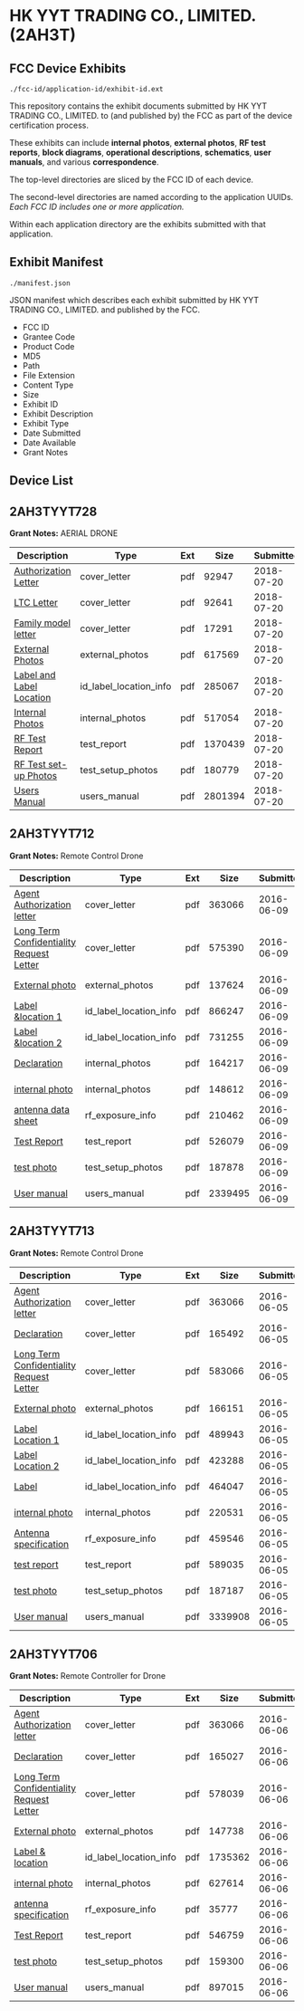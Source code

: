 # HK YYT TRADING CO., LIMITED. (2AH3T)
## FCC Device Exhibits

```
./fcc-id/application-id/exhibit-id.ext
```

This repository contains the exhibit documents submitted by HK YYT TRADING CO., LIMITED. to (and published by) the FCC as part of the device certification process.

These exhibits can include **internal photos**, **external photos**, **RF test reports**, **block diagrams**, **operational descriptions**, **schematics**, **user manuals**, and various **correspondence**.

The top-level directories are sliced by the FCC ID of each device.

The second-level directories are named according to the application UUIDs. *Each FCC ID includes one or more application.*

Within each application directory are the exhibits submitted with that application. 

## Exhibit Manifest

```
./manifest.json
```

JSON manifest which describes each exhibit submitted by HK YYT TRADING CO., LIMITED. and published by the FCC.

- FCC ID
- Grantee Code
- Product Code
- MD5
- Path
- File Extension
- Content Type
- Size
- Exhibit ID
- Exhibit Description
- Exhibit Type
- Date Submitted
- Date Available
- Grant Notes

## Device List
## 2AH3TYYT728
**Grant Notes:** AERIAL DRONE

| Description | Type | Ext | Size | Submitted | Available |
| ----------- | ---- | --- | ---- | --------- | --------- |
| [Authorization Letter](2AH3TYYT728/578ab0ea7edc629439e8e16058cde5e0/3931411.pdf) | cover_letter | pdf | 92947 | 2018-07-20 | 2018-07-20 |
| [LTC Letter](2AH3TYYT728/578ab0ea7edc629439e8e16058cde5e0/3931412.pdf) | cover_letter | pdf | 92641 | 2018-07-20 | 2018-07-20 |
| [Family model letter](2AH3TYYT728/578ab0ea7edc629439e8e16058cde5e0/3931413.pdf) | cover_letter | pdf | 17291 | 2018-07-20 | 2018-07-20 |
| [External Photos](2AH3TYYT728/578ab0ea7edc629439e8e16058cde5e0/3931414.pdf) | external_photos | pdf | 617569 | 2018-07-20 | 2018-07-20 |
| [Label and Label Location](2AH3TYYT728/578ab0ea7edc629439e8e16058cde5e0/3931415.pdf) | id_label_location_info | pdf | 285067 | 2018-07-20 | 2018-07-20 |
| [Internal Photos](2AH3TYYT728/578ab0ea7edc629439e8e16058cde5e0/3931416.pdf) | internal_photos | pdf | 517054 | 2018-07-20 | 2018-07-20 |
| [RF Test Report](2AH3TYYT728/578ab0ea7edc629439e8e16058cde5e0/3931419.pdf) | test_report | pdf | 1370439 | 2018-07-20 | 2018-07-20 |
| [RF Test set-up Photos](2AH3TYYT728/578ab0ea7edc629439e8e16058cde5e0/3931420.pdf) | test_setup_photos | pdf | 180779 | 2018-07-20 | 2018-07-20 |
| [Users Manual](2AH3TYYT728/578ab0ea7edc629439e8e16058cde5e0/3931422.pdf) | users_manual | pdf | 2801394 | 2018-07-20 | 2018-07-20 |
## 2AH3TYYT712
**Grant Notes:** Remote Control Drone

| Description | Type | Ext | Size | Submitted | Available |
| ----------- | ---- | --- | ---- | --------- | --------- |
| [Agent Authorization letter](2AH3TYYT712/c7487500dd83d2f68127b4ccdaf1f741/3017862.pdf) | cover_letter | pdf | 363066 | 2016-06-09 | 2016-06-09 |
| [Long Term Confidentiality Request Letter](2AH3TYYT712/c7487500dd83d2f68127b4ccdaf1f741/3022869.pdf) | cover_letter | pdf | 575390 | 2016-06-09 | 2016-06-09 |
| [External photo](2AH3TYYT712/c7487500dd83d2f68127b4ccdaf1f741/3022857.pdf) | external_photos | pdf | 137624 | 2016-06-09 | 2016-06-09 |
| [Label &location 1](2AH3TYYT712/c7487500dd83d2f68127b4ccdaf1f741/3022859.pdf) | id_label_location_info | pdf | 866247 | 2016-06-09 | 2016-06-09 |
| [Label &location 2](2AH3TYYT712/c7487500dd83d2f68127b4ccdaf1f741/3022860.pdf) | id_label_location_info | pdf | 731255 | 2016-06-09 | 2016-06-09 |
| [Declaration](2AH3TYYT712/c7487500dd83d2f68127b4ccdaf1f741/3022858.pdf) | internal_photos | pdf | 164217 | 2016-06-09 | 2016-06-09 |
| [internal photo](2AH3TYYT712/c7487500dd83d2f68127b4ccdaf1f741/3022868.pdf) | internal_photos | pdf | 148612 | 2016-06-09 | 2016-06-09 |
| [antenna data sheet](2AH3TYYT712/c7487500dd83d2f68127b4ccdaf1f741/3022853.pdf) | rf_exposure_info | pdf | 210462 | 2016-06-09 | 2016-06-09 |
| [Test Report](2AH3TYYT712/c7487500dd83d2f68127b4ccdaf1f741/3022867.pdf) | test_report | pdf | 526079 | 2016-06-09 | 2016-06-09 |
| [test photo](2AH3TYYT712/c7487500dd83d2f68127b4ccdaf1f741/3022865.pdf) | test_setup_photos | pdf | 187878 | 2016-06-09 | 2016-06-09 |
| [User manual](2AH3TYYT712/c7487500dd83d2f68127b4ccdaf1f741/3022866.pdf) | users_manual | pdf | 2339495 | 2016-06-09 | 2016-06-09 |
## 2AH3TYYT713
**Grant Notes:** Remote Control Drone

| Description | Type | Ext | Size | Submitted | Available |
| ----------- | ---- | --- | ---- | --------- | --------- |
| [Agent Authorization letter](2AH3TYYT713/ff6015aac32b89559cf34ecd7b835e12/3017862.pdf) | cover_letter | pdf | 363066 | 2016-06-05 | 2016-06-05 |
| [Declaration](2AH3TYYT713/ff6015aac32b89559cf34ecd7b835e12/3017868.pdf) | cover_letter | pdf | 165492 | 2016-06-05 | 2016-06-05 |
| [Long Term Confidentiality Request Letter](2AH3TYYT713/ff6015aac32b89559cf34ecd7b835e12/3017880.pdf) | cover_letter | pdf | 583066 | 2016-06-05 | 2016-06-05 |
| [External photo](2AH3TYYT713/ff6015aac32b89559cf34ecd7b835e12/3017867.pdf) | external_photos | pdf | 166151 | 2016-06-05 | 2016-06-05 |
| [Label Location 1](2AH3TYYT713/ff6015aac32b89559cf34ecd7b835e12/3017869.pdf) | id_label_location_info | pdf | 489943 | 2016-06-05 | 2016-06-05 |
| [Label Location 2](2AH3TYYT713/ff6015aac32b89559cf34ecd7b835e12/3017870.pdf) | id_label_location_info | pdf | 423288 | 2016-06-05 | 2016-06-05 |
| [Label](2AH3TYYT713/ff6015aac32b89559cf34ecd7b835e12/3017871.pdf) | id_label_location_info | pdf | 464047 | 2016-06-05 | 2016-06-05 |
| [internal photo](2AH3TYYT713/ff6015aac32b89559cf34ecd7b835e12/3017879.pdf) | internal_photos | pdf | 220531 | 2016-06-05 | 2016-06-05 |
| [Antenna specification](2AH3TYYT713/ff6015aac32b89559cf34ecd7b835e12/3017863.pdf) | rf_exposure_info | pdf | 459546 | 2016-06-05 | 2016-06-05 |
| [test report](2AH3TYYT713/ff6015aac32b89559cf34ecd7b835e12/3017878.pdf) | test_report | pdf | 589035 | 2016-06-05 | 2016-06-05 |
| [test photo](2AH3TYYT713/ff6015aac32b89559cf34ecd7b835e12/3017876.pdf) | test_setup_photos | pdf | 187187 | 2016-06-05 | 2016-06-05 |
| [User manual](2AH3TYYT713/ff6015aac32b89559cf34ecd7b835e12/3017877.pdf) | users_manual | pdf | 3339908 | 2016-06-05 | 2016-06-05 |
## 2AH3TYYT706
**Grant Notes:** Remote Controller for Drone

| Description | Type | Ext | Size | Submitted | Available |
| ----------- | ---- | --- | ---- | --------- | --------- |
| [Agent Authorization letter](2AH3TYYT706/f7387f4d03e3781ab4e49224a545f1c0/3017862.pdf) | cover_letter | pdf | 363066 | 2016-06-06 | 2016-06-06 |
| [Declaration](2AH3TYYT706/f7387f4d03e3781ab4e49224a545f1c0/3018516.pdf) | cover_letter | pdf | 165027 | 2016-06-06 | 2016-06-06 |
| [Long Term Confidentiality Request Letter](2AH3TYYT706/f7387f4d03e3781ab4e49224a545f1c0/3018523.pdf) | cover_letter | pdf | 578039 | 2016-06-06 | 2016-06-06 |
| [External photo](2AH3TYYT706/f7387f4d03e3781ab4e49224a545f1c0/3018515.pdf) | external_photos | pdf | 147738 | 2016-06-06 | 2016-06-06 |
| [Label & location](2AH3TYYT706/f7387f4d03e3781ab4e49224a545f1c0/3018517.pdf) | id_label_location_info | pdf | 1735362 | 2016-06-06 | 2016-06-06 |
| [internal photo](2AH3TYYT706/f7387f4d03e3781ab4e49224a545f1c0/3018522.pdf) | internal_photos | pdf | 627614 | 2016-06-06 | 2016-06-06 |
| [antenna specification](2AH3TYYT706/f7387f4d03e3781ab4e49224a545f1c0/3018511.pdf) | rf_exposure_info | pdf | 35777 | 2016-06-06 | 2016-06-06 |
| [Test Report](2AH3TYYT706/f7387f4d03e3781ab4e49224a545f1c0/3018521.pdf) | test_report | pdf | 546759 | 2016-06-06 | 2016-06-06 |
| [test photo](2AH3TYYT706/f7387f4d03e3781ab4e49224a545f1c0/3018519.pdf) | test_setup_photos | pdf | 159300 | 2016-06-06 | 2016-06-06 |
| [User manual](2AH3TYYT706/f7387f4d03e3781ab4e49224a545f1c0/3018520.pdf) | users_manual | pdf | 897015 | 2016-06-06 | 2016-06-06 |
